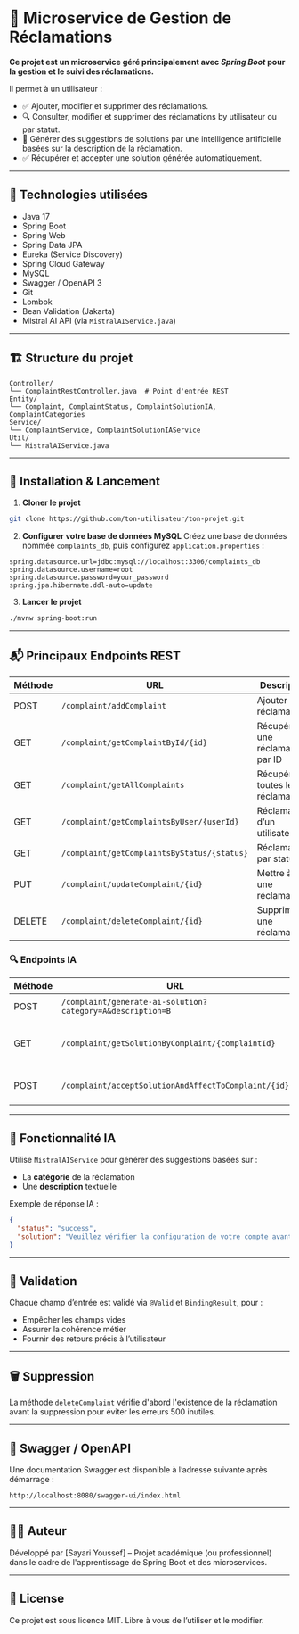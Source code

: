 
# 📢 Microservice de Gestion de Réclamations

__Ce projet est un microservice géré principalement avec *Spring Boot* pour la gestion et le suivi des réclamations.__

Il permet à un utilisateur :
- ✅ Ajouter, modifier et supprimer des réclamations.
- 🔍 Consulter, modifier et supprimer des réclamations by utilisateur ou par statut.
- 🤖 Générer des suggestions de solutions par une intelligence artificielle basées sur la description de la réclamation.
- ✅ Récupérer et accepter une solution générée automatiquement.

---

## 🚀 Technologies utilisées

- Java 17
- Spring Boot
- Spring Web
- Spring Data JPA
- Eureka (Service Discovery)
- Spring Cloud Gateway
- MySQL
- Swagger / OpenAPI 3
- Git
- Lombok
- Bean Validation (Jakarta)
- Mistral AI API (via `MistralAIService.java`)

---

## 🏗️ Structure du projet

```plaintext
Controller/
└── ComplaintRestController.java  # Point d'entrée REST
Entity/
└── Complaint, ComplaintStatus, ComplaintSolutionIA, ComplaintCategories
Service/
└── ComplaintService, ComplaintSolutionIAService
Util/
└── MistralAIService.java
```

---

## 🔧 Installation & Lancement

1. **Cloner le projet**
```bash
git clone https://github.com/ton-utilisateur/ton-projet.git
```

2. **Configurer votre base de données MySQL**
Créez une base de données nommée `complaints_db`, puis configurez `application.properties` :

```properties
spring.datasource.url=jdbc:mysql://localhost:3306/complaints_db
spring.datasource.username=root
spring.datasource.password=your_password
spring.jpa.hibernate.ddl-auto=update
```

3. **Lancer le projet**
```bash
./mvnw spring-boot:run
```

---

## 📬 Principaux Endpoints REST

| Méthode | URL                                 | Description                              |
|---------|-------------------------------------|------------------------------------------|
| POST    | `/complaint/addComplaint`           | Ajouter une réclamation                  |
| GET     | `/complaint/getComplaintById/{id}`  | Récupérer une réclamation par ID         |
| GET     | `/complaint/getAllComplaints`       | Récupérer toutes les réclamations        |
| GET     | `/complaint/getComplaintsByUser/{userId}` | Réclamations d’un utilisateur     |
| GET     | `/complaint/getComplaintsByStatus/{status}` | Réclamations par statut           |
| PUT     | `/complaint/updateComplaint/{id}`   | Mettre à jour une réclamation            |
| DELETE  | `/complaint/deleteComplaint/{id}`   | Supprimer une réclamation                |

### 🔍 Endpoints IA

| Méthode | URL                                                       | Description                                 |
|---------|-----------------------------------------------------------|---------------------------------------------|
| POST    | `/complaint/generate-ai-solution?category=A&description=B` | Génère une solution IA                     |
| GET     | `/complaint/getSolutionByComplaint/{complaintId}`         | Obtenir la solution IA d'une réclamation    |
| POST    | `/complaint/acceptSolutionAndAffectToComplaint/{id}`      | Appliquer la solution à la réclamation      |

---

## 🧠 Fonctionnalité IA

Utilise `MistralAIService` pour générer des suggestions basées sur :
- La **catégorie** de la réclamation
- Une **description** textuelle

Exemple de réponse IA :
```json
{
  "status": "success",
  "solution": "Veuillez vérifier la configuration de votre compte avant de contacter le support."
}
```

---

## 🧪 Validation

Chaque champ d’entrée est validé via `@Valid` et `BindingResult`, pour :
- Empêcher les champs vides
- Assurer la cohérence métier
- Fournir des retours précis à l’utilisateur

---

## 🗑️ Suppression

La méthode `deleteComplaint` vérifie d'abord l'existence de la réclamation avant la suppression pour éviter les erreurs 500 inutiles.

---

## 📘 Swagger / OpenAPI

Une documentation Swagger est disponible à l’adresse suivante après démarrage :
```
http://localhost:8080/swagger-ui/index.html
```

---

## 🧑‍💻 Auteur

Développé par [Sayari Youssef] – Projet académique (ou professionnel) dans le cadre de l'apprentissage de Spring Boot et des microservices.

---

## 📄 License

Ce projet est sous licence MIT. Libre à vous de l’utiliser et le modifier.
